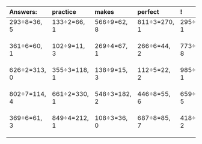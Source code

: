 | Answers: | practice | makes | perfect | ! |
| :--- | :--- | :--- | :--- | :--- |
| 293÷8=36, 5 | 133÷2=66, 1 | 566÷9=62, 8 | 811÷3=270, 1 | 295÷7=42, 1 | 
|   |   |   |   |   | 
|   |   |   |   |   | 
|   |   |   |   |   | 
| 361÷6=60, 1 | 102÷9=11, 3 | 269÷4=67, 1 | 266÷6=44, 2 | 773÷9=85, 8 | 
|   |   |   |   |   | 
|   |   |   |   |   | 
|   |   |   |   |   | 
| 626÷2=313, 0 | 355÷3=118, 1 | 138÷9=15, 3 | 112÷5=22, 2 | 985÷3=328, 1 | 
|   |   |   |   |   | 
|   |   |   |   |   | 
|   |   |   |   |   | 
| 802÷7=114, 4 | 661÷2=330, 1 | 548÷3=182, 2 | 446÷8=55, 6 | 659÷6=109, 5 | 
|   |   |   |   |   | 
|   |   |   |   |   | 
|   |   |   |   |   | 
| 369÷6=61, 3 | 849÷4=212, 1 | 108÷3=36, 0 | 687÷8=85, 7 | 418÷8=52, 2 | 
|   |   |   |   |   | 
|   |   |   |   |   | 
|   |   |   |   |   | 
